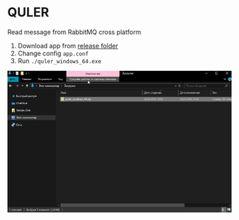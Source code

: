 # QULER
Read message from RabbitMQ cross platform  
1. Download app from [release folder](https://github.com/vmpartner/quler/releases)  
2. Change config ```app.conf```
3. Run ``` ./quler_windows_64.exe ``` 

![Image of Yaktocat](img/v1.gif)
